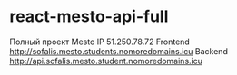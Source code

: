 # react-mesto-api-full
Полный проект Mesto
IP 51.250.78.72
Frontend http://sofalis.mesto.students.nomoredomains.icu
Backend http://api.sofalis.mesto.student.nomoredomains.icu
